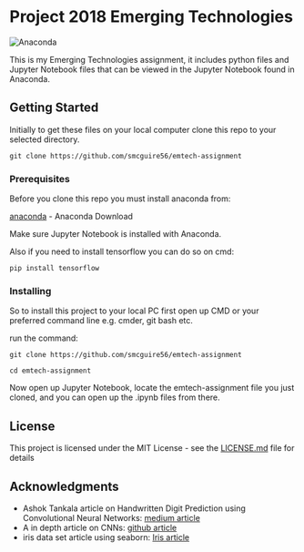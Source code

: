 # Project 2018 Emerging Technologies


![Anaconda](https://upload.wikimedia.org/wikipedia/en/thumb/c/cd/Anaconda_Logo.png/200px-Anaconda_Logo.png)

This is my Emerging Technologies assignment, it includes python files and Jupyter Notebook files that
can be viewed in the Jupyter Notebook found in Anaconda. 

## Getting Started

Initially to get these files on your local computer clone this repo to your selected directory.
```
git clone https://github.com/smcguire56/emtech-assignment
```

### Prerequisites

Before you clone this repo you must install anaconda from: 

[anaconda](https://www.anaconda.com/download/) - Anaconda Download

Make sure Jupyter Notebook is installed with Anaconda.

Also if you need to install tensorflow you can do so on cmd:
```
pip install tensorflow
```

### Installing

So to install this project to your local PC first open up CMD or your preferred command line e.g. cmder, git bash etc.

run the command: 

```
git clone https://github.com/smcguire56/emtech-assignment 
```

```
cd emtech-assignment
```

Now open up Jupyter Notebook, locate the emtech-assignment file you just cloned, and you can open up the .ipynb files from there.


## License

This project is licensed under the MIT License - see the [LICENSE.md](LICENSE.md) file for details

## Acknowledgments

* Ashok Tankala article on Handwritten Digit Prediction using Convolutional Neural Networks: [medium article](https://medium.com/coinmonks/handwritten-digit-prediction-using-convolutional-neural-networks-in-tensorflow-with-keras-and-live-5ebddf46dc8) 
* A in depth article on CNNs: [github article](http://cs231n.github.io/convolutional-networks/) 
* iris data set article using seaborn: [Iris article](https://www.kaggle.com/adityabhat24/iris-data-analysis-and-machine-learning-python)


